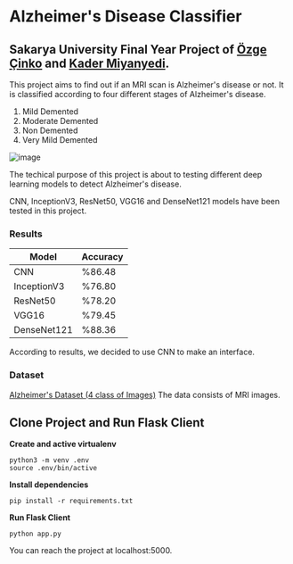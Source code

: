 # Alzheimer's Disease Classifier
## Sakarya University Final Year Project of [Özge Çinko](https://github.com/ozgecinko) and [Kader Miyanyedi](https://github.com/Kadermiyanyedi). 

This project aims to find out if an MRI scan is Alzheimer's disease or not.
It is classified according to four different stages of Alzheimer's disease.
1. Mild Demented
2. Moderate Demented
3. Non Demented
4. Very Mild Demented

![image](https://user-images.githubusercontent.com/58422765/147390575-fc40557d-f8a3-4a21-b2e7-9654ef19856d.gif)

The techical purpose of this project is about to testing different deep learning models to detect Alzheimer's disease.

CNN, InceptionV3, ResNet50, VGG16 and DenseNet121 models have been tested in this project.

### Results

| Model             	| Accuracy 	|
|-------------------	|----------	|
| CNN            	    | %86.48  	|
| InceptionV3       	| %76.80  	|
| ResNet50          	| %78.20   	|
| VGG16             	| %79.45  	|
| DenseNet121       	| %88.36 	  |

According to results, we decided to use CNN to make an interface.


### Dataset
[Alzheimer's Dataset (4 class of Images)](https://www.kaggle.com/tourist55/alzheimers-dataset-4-class-of-images)
The data consists of MRI images.


## Clone Project and Run Flask Client

**Create and active virtualenv**

```
python3 -m venv .env
source .env/bin/active
```

**Install dependencies**

```
pip install -r requirements.txt
```

**Run Flask Client**

```
python app.py
```

You can reach the project at localhost:5000.
